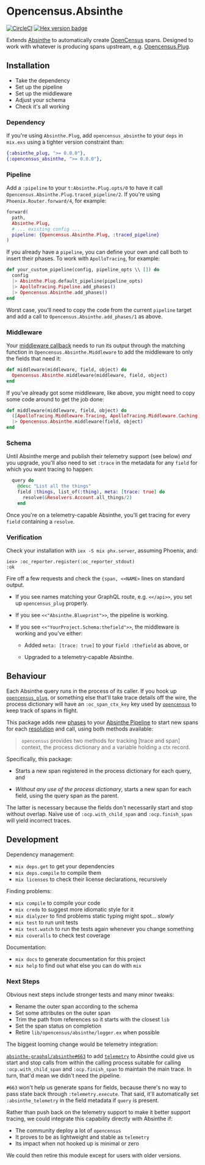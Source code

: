 # Opencensus.Absinthe

[![CircleCI](https://circleci.com/gh/opencensus-beam/opencensus_absinthe.svg?style=svg)](https://circleci.com/gh/opencensus-beam/opencensus_absinthe)
[![Hex version badge](https://img.shields.io/hexpm/v/opencensus_absinthe.svg)](https://hex.pm/packages/opencensus_absinthe)

Extends [Absinthe] to automatically create [OpenCensus] spans. Designed to
work with whatever is producing spans upstream, e.g. [Opencensus.Plug].

[Absinthe]: http://absinthe-graphql.org
[Opencensus.Plug]: https://github.com/opencensus-beam/opencensus_plug
[OpenCensus]: http://opencensus.io

## Installation

* Take the dependency
* Set up the pipeline
* Set up the middleware
* Adjust your schema
* Check it's all working

### Dependency

If you're using `Absinthe.Plug`, add `opencensus_absinthe` to your `deps`
in `mix.exs` using a tighter version constraint than:

```elixir
{:absinthe_plug, ">= 0.0.0"},
{:opencensus_absinthe, ">= 0.0.0"},
```

### Pipeline

Add a `:pipeline` to your `t:Absinthe.Plug.opts/0` to have it call
`Opencensus.Absinthe.Plug.traced_pipeline/2`. If you're using
`Phoenix.Router.forward/4`, for example:

```elixir
forward(
  path,
  Absinthe.Plug,
  # ... existing config ...
  pipeline: {Opencensus.Absinthe.Plug, :traced_pipeline}
)
```

If you already have a `pipeline`, you can define your own and call both to
insert their phases. To work with `ApolloTracing`, for example:

```elixir
def your_custom_pipeline(config, pipeline_opts \\ []) do
  config
  |> Absinthe.Plug.default_pipeline(pipeline_opts)
  |> ApolloTracing.Pipeline.add_phases()
  |> Opencensus.Absinthe.add_phases()
end
```

Worst case, you'll need to copy the code from the current `pipeline` target
and add a call to `Opencensus.Absinthe.add_phases/1` as above.

### Middleware

Your [middleware callback][c:middleware/3] needs to run its output through
the matching function in `Opencensus.Absinthe.Middleware` to add the
middleware to only the fields that need it:

```elixir
def middleware(middleware, field, object) do
  Opencensus.Absinthe.middleware(middleware, field, object)
end
```

If you've already got some middleware, like above, you might need to copy
some code around to get the job done:

```elixir
def middleware(middleware, field, object) do
  ([ApolloTracing.Middleware.Tracing, ApolloTracing.Middleware.Caching] ++ middleware)
  |> Opencensus.Absinthe.middleware(field, object)
end
```

[c:middleware/3]: https://hexdocs.pm/absinthe/Absinthe.Schema.html#c:middleware/3

### Schema

Until Absinthe merge and publish their telemetry support (see below) _and_
you upgrade, you'll also need to set `:trace` in the metadata for any
`field` for which you want tracing to happen:

```elixir
  query do
    @desc "List all the things"
    field :things, list_of(:thing), meta: [trace: true] do
      resolve(&Resolvers.Account.all_things/2)
    end
```

Once you're on a telemetry-capable Absinthe, you'll get tracing for every
`field` containing a `resolve`.

### Verification

Check your installation with `iex -S mix phx.server`, assuming Phoenix, and:

    iex> :oc_reporter.register(:oc_reporter_stdout)
    :ok

Fire off a few requests and check the `{span, <<NAME>` lines on standard
output.

* If you see names matching your GraphQL route, e.g. `<</api>>`, you set up
  `opencensus_plug` properly.

* If you see `<<"Absinthe.Blueprint">>`, the pipeline is working.

* If you see `<<"YourProject.Schema:thefield">>`, the middleware is working
  and you've either:

  * Added `meta: [trace: true]` to your `field :thefield` as above, or

  * Upgraded to a telemetry-capable Absinthe.

## Behaviour

Each Absinthe query runs in the process of its caller. If you hook up
[`opencensus_plug`][opencensus_plug], or something else that'll take trace
details off the wire, the process dictionary will have an `:oc_span_ctx_key`
key used by [`opencensus`][opencensus] to keep track of spans in flight.

This package adds new [phases] to your [Absinthe Pipeline][pipeline]
to start new spans for each [resolution] and call, using both methods
available:

> `opencensus` provides two methods for tracking \[trace and span] context,
> the process dictionary and a variable holding a ctx record.

Specifically, this package:

* Starts a new span registered in the process dictionary for each query, and

* _Without any use of the process dictionary_, starts a new span for each
  field, using the query span as the parent.

The latter is necessary because the fields don't necessarily start and stop
without overlap. Naïve use of `:ocp.with_child_span` and `:ocp.finish_span`
will yield incorrect traces.

[pipeline]: https://hexdocs.pm/absinthe/Absinthe.Pipeline.html
[phases]: https://hexdocs.pm/absinthe/Absinthe.Phase.html
[resolution]: https://hexdocs.pm/absinthe/Absinthe.Resolution.html
[opencensus]: https://hex.pm/packages/opencensus
[opencensus_plug]: https://hex.pm/packages/opencensus_plug

## Development

Dependency management:

* `mix deps.get` to get your dependencies
* `mix deps.compile` to compile them
* `mix licenses` to check their license declarations, recursively

Finding problems:

* `mix compile` to compile your code
* `mix credo` to suggest more idiomatic style for it
* `mix dialyzer` to find problems static typing might spot... *slowly*
* `mix test` to run unit tests
* `mix test.watch` to run the tests again whenever you change something
* `mix coveralls` to check test coverage

Documentation:

* `mix docs` to generate documentation for this project
* `mix help` to find out what else you can do with `mix`

### Next Steps

Obvious next steps include stronger tests and many minor tweaks:

* Rename the outer span according to the schema
* Set some attributes on the outer span
* Trim the path from references so it starts with the closest `lib`
* Set the span status on completion
* Retire `lib/opencensus/absinthe/logger.ex` when possible

The biggest looming change would be telemetry integration:

[`absinthe-graphql/absinthe#663`][PR663] to add [`telemetry`][telemetry] to
Absinthe could give us start and stop calls from within the calling process
suitable for calling `:ocp.with_child_span` and `:ocp.finish_span` to
maintain the main trace. In turn, that'd mean we didn't need the pipeline.

`#663` won't help us generate spans for fields, because there's no way to
pass state back through `:telemetry.execute`. That said, it'll automatically
set `:absinthe_telemetry` in the field metadata if `query` is present.

[PR663]: https://github.com/absinthe-graphql/absinthe/pull/663
[telemetry]: https://hex.pm/packages/telemetry

Rather than push back on the telemetry support to make it better support
tracing, we could integrate this capability directly with Absinthe if:

* The community deploy a lot of `opencensus`
* It proves to be as lightweight and stable as `telemetry`
* Its impact when not hooked up is minimal or zero

We could then retire this module except for users with older versions.
